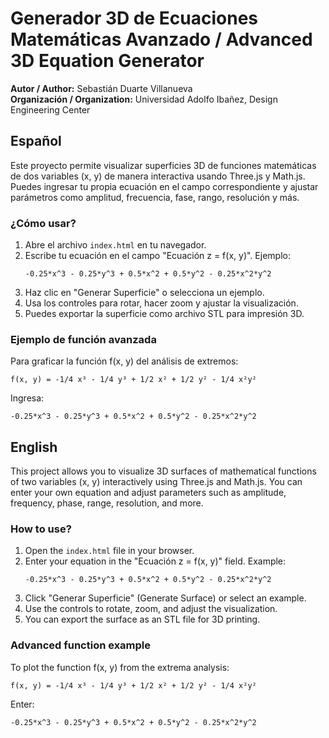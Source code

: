 # Generador 3D de Ecuaciones Matemáticas Avanzado / Advanced 3D Equation Generator

**Autor / Author:** Sebastián Duarte Villanueva  
**Organización / Organization:** Universidad Adolfo Ibañez, Design Engineering Center

## Español

Este proyecto permite visualizar superficies 3D de funciones matemáticas de dos variables (x, y) de manera interactiva usando Three.js y Math.js. Puedes ingresar tu propia ecuación en el campo correspondiente y ajustar parámetros como amplitud, frecuencia, fase, rango, resolución y más.

### ¿Cómo usar?
1. Abre el archivo `index.html` en tu navegador.
2. Escribe tu ecuación en el campo "Ecuación z = f(x, y)". Ejemplo:
   ```
   -0.25*x^3 - 0.25*y^3 + 0.5*x^2 + 0.5*y^2 - 0.25*x^2*y^2
   ```
3. Haz clic en "Generar Superficie" o selecciona un ejemplo.
4. Usa los controles para rotar, hacer zoom y ajustar la visualización.
5. Puedes exportar la superficie como archivo STL para impresión 3D.

### Ejemplo de función avanzada
Para graficar la función f(x, y) del análisis de extremos:
```
f(x, y) = -1/4 x³ - 1/4 y³ + 1/2 x² + 1/2 y² - 1/4 x²y²
```
Ingresa:
```
-0.25*x^3 - 0.25*y^3 + 0.5*x^2 + 0.5*y^2 - 0.25*x^2*y^2
```

## English

This project allows you to visualize 3D surfaces of mathematical functions of two variables (x, y) interactively using Three.js and Math.js. You can enter your own equation and adjust parameters such as amplitude, frequency, phase, range, resolution, and more.

### How to use?
1. Open the `index.html` file in your browser.
2. Enter your equation in the "Ecuación z = f(x, y)" field. Example:
   ```
   -0.25*x^3 - 0.25*y^3 + 0.5*x^2 + 0.5*y^2 - 0.25*x^2*y^2
   ```
3. Click "Generar Superficie" (Generate Surface) or select an example.
4. Use the controls to rotate, zoom, and adjust the visualization.
5. You can export the surface as an STL file for 3D printing.

### Advanced function example
To plot the function f(x, y) from the extrema analysis:
```
f(x, y) = -1/4 x³ - 1/4 y³ + 1/2 x² + 1/2 y² - 1/4 x²y²
```
Enter:
```
-0.25*x^3 - 0.25*y^3 + 0.5*x^2 + 0.5*y^2 - 0.25*x^2*y^2
``` 